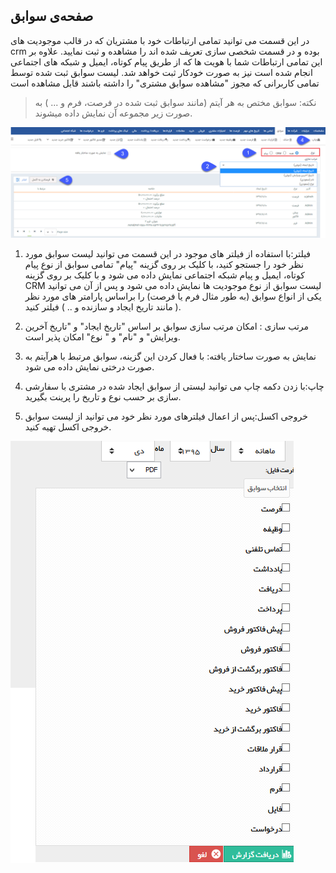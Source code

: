 ﻿##  صفحه‌ی سوابق 



در این قسمت می توانید تمامی ارتباطات خود با مشتریان که در قالب موجودیت های crm بوده و در قسمت شخصی سازی تعریف شده اند را مشاهده و ثبت نمایید. علاوه بر این تمامی ارتباطات شما با هویت ها که از طریق پیام کوتاه، ایمیل و شبکه های اجتماعی انجام شده است نیز به صورت خودکار ثبت خواهد شد. لیست سوابق ثبت شده توسط تمامی کاربرانی که مجوز "مشاهده سوابق مشتری" را داشته باشند قابل مشاهده است

> نکته: سوابق مختص به هر آیتم (مانند سوابق ثبت شده در فرصت، فرم و ... ) به صورت زیر مجموعه آن نمایش داده میشوند.

![](CompanyHistory.png)

1. فیلتر:با استفاده از فیلتر های موجود در این قسمت می توانید لیست سوابق مورد نظر خود را جستجو کنید، با کلیک بر روی گزینه "پیام" تمامی سوابق از نوع پیام کوتاه، ایمیل و پیام شبکه اجتماعی نمایش داده می شود و با کلیک بر روی گزینه CRM لیست سوابق از نوع موجودیت ها نمایش داده می شود و پس از آن می توانید یکی از انواع سوابق (به طور مثال فرم یا فرصت) را براساس پارامتر های مورد نظر ( مانند تاریخ ایجاد و سازنده و .. ) فیلتر کنید. 

2. مرتب سازی : امکان مرتب سازی سوابق بر اساس "تاریخ ایجاد" و "تاریخ آخرین ویرایش" و "نام" و " نوع" امکان پذیر است.

3. نمایش به صورت ساختار یافته: با فعال کردن این گزینه، سوابق مرتبط با هرآیتم به صورت درختی نمایش داده می شود.

4. چاپ:با زدن دکمه چاپ می توانید لیستی از سوابق ایجاد شده در مشتری با سفارشی سازی بر حسب نوع و تاریخ را پرینت بگیرید.

5.  خروجی اکسل:پس از اعمال فیلترهای مورد نظر خود می توانید از لیست سوابق خروجی اکسل تهیه کنید.

![](Background2.png)



